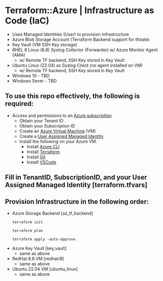 # Terraform::Azure | Infrastructure as Code (IaC)
* Uses Managed Identities (User) to provision infrastructure
* Azure Blob Storage Account (Terraform Backend support for tfstate)
* Key Vault (VM SSH Key storage)
* RHEL 8 Linux (8.8) Syslog Collector (Forwarder) w/ Azure Monitor Agent (AMA)
  * w/ Remote TF backend, SSH Key stored in Key Vault
* Ubuntu Linux (22.04) as Syslog Client (no agent installed on VM)
  * w/ Remote TF backend, SSH Key stored in Key Vault
* Windows 10 - TBD
* Windows Sever - TBD

## To use this repo effectively, the following is required:
* Access and permissions to an [Azure subscription](https://azure.microsoft.com/en-us/free)
  * Obtain your Tenant ID
  * Obtain your Subscription ID
  * Create an [Azure Virtual Machine](https://learn.microsoft.com/en-us/azure/virtual-machines/windows/quick-create-portal) (VM)
  * Create a [User Assigned Managed Identity](https://learn.microsoft.com/en-us/azure/active-directory/managed-identities-azure-resources/how-manage-user-assigned-managed-identities?pivots=identity-mi-methods-azp#create-a-user-assigned-managed-identity)
  * Install the following on your Azure VM.
    * Install [Azure CLI](https://learn.microsoft.com/en-us/cli/azure/install-azure-cli)
    * Install [Terraform](https://developer.hashicorp.com/terraform/tutorials/aws-get-started/install-cli)
    * Install [Git](https://github.com/git-guides/install-git)
    * Install [VSCode](https://code.visualstudio.com/docs/setup/setup-overview)

## Fill in TenantID, SubscriptionID, and your User Assigned Managed Identity [terraform.tfvars]
## Provision Infrastructure in the following order:
* Azure Storage Backend [az_tf_backend]
  ```console
  terraform init
  ```
  ```console
  terraform plan
  ```
  ```console
  terraform apply -auto-approve
  ```
* Azure Key Vault [key_vault]
  * same as above
* RedHat 8.8 VM [redhat/8]
  * same as above
* Ubuntu 22.04 VM [ubuntu_linux]
  * same as above
